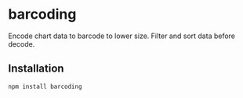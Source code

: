 # barcoding

Encode chart data to barcode to lower size. Filter and sort data before decode.

## Installation

```bash
npm install barcoding
```
